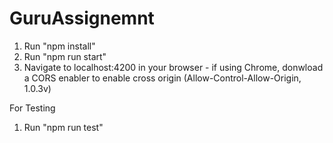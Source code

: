 # GuruAssignemnt
1. Run "npm install"
2. Run "npm run start"
3. Navigate to localhost:4200 in your browser - if using Chrome, donwload a CORS enabler to enable cross origin (Allow-Control-Allow-Origin, 1.0.3v)

For Testing
1. Run "npm run test"
